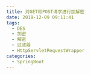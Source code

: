 ```yaml
---
title: 对GET和POST请求进行加解密
date: 2019-12-09 09:11:41
tags:
  - DES
  - 加密
  - 解密
  - 过滤器
  - HttpServletRequestWrapper
categories:
  - SpringBoot
---
```

